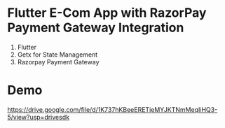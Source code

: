 # Flutter E-Com App with RazorPay Payment Gateway Integration
1. Flutter
2. Getx for State Management
3. Razorpay Payment Gateway
# Demo
https://drive.google.com/file/d/1K737hKBeeERETjeMYJKTNmMeqIiHQ3-5/view?usp=drivesdk
